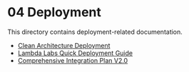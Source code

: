 # 04 Deployment

This directory contains deployment-related documentation.

- [Clean Architecture Deployment](./CLEAN_ARCHITECTURE_DEPLOYMENT.md)
- [Lambda Labs Quick Deployment Guide](./LAMBDA_LABS_DEPLOYMENT_GUIDE.md)
- [Comprehensive Integration Plan V2.0](./COMPREHENSIVE_INTEGRATION_PLAN_V2.0.md)
